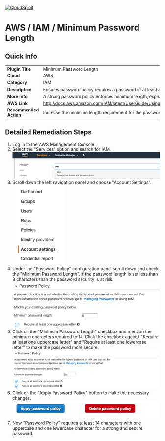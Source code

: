 [![CloudSploit](https://cloudsploit.com/img/logo-new-big-text-100.png "CloudSploit")](https://cloudsploit.com)

# AWS / IAM / Minimum Password Length

## Quick Info

| | |
|-|-|
| **Plugin Title** | Minimum Password Length |
| **Cloud** | AWS |
| **Category** | IAM |
| **Description** | Ensures password policy requires a password of at least a minimum number of characters |
| **More Info** | A strong password policy enforces minimum length, expirations, reuse, and symbol usage |
| **AWS Link** | http://docs.aws.amazon.com/IAM/latest/UserGuide/Using_ManagingPasswordPolicies.html |
| **Recommended Action** | Increase the minimum length requirement for the password policy |

## Detailed Remediation Steps
1. Log in to the AWS Management Console.
2. Select the "Services" option and search for IAM. </br><img src="/resources/aws/iam/minimum-password-length/step2.png"/>
3. Scroll down the left navigation panel and choose "Account Settings". </br><img src="/resources/aws/iam/minimum-password-length/step3.png"/>
4. Under the "Password Policy" configuration panel scroll down and check the "Minimum Password Length". If the password length is set less than 8 characters than the password security is at risk. </br><img src="/resources/aws/iam/minimum-password-length/step4.png"/>
5. Click on the "Minimum Password Length" checkbox and mention the minimum characters required to 14. Click the checkbox against "Require at least one uppercase letter" and "Require at least one lowercase letter" to make the password more secure. </br><img src="/resources/aws/iam/minimum-password-length/step5.png"/>
6. Click on the "Apply Password Policy" button to make the necessary changes.</br><img src="/resources/aws/iam/minimum-password-length/step6.png"/>
7. Now "Password Policy" requires at least 14 characters with one uppercase and one lowercase character for a strong and secure password.</br>

